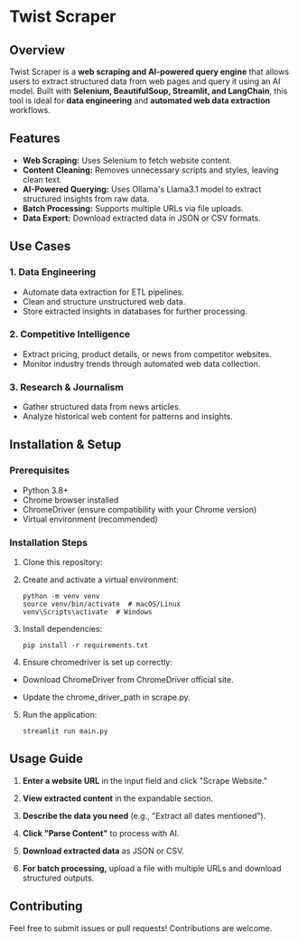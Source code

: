 # Twist Scraper

## Overview
Twist Scraper is a **web scraping and AI-powered query engine** that allows users to extract structured data from web pages and query it using an AI model. Built with **Selenium, BeautifulSoup, Streamlit, and LangChain**, this tool is ideal for **data engineering** and **automated web data extraction** workflows.

## Features
- **Web Scraping:** Uses Selenium to fetch website content.
- **Content Cleaning:** Removes unnecessary scripts and styles, leaving clean text.
- **AI-Powered Querying:** Uses Ollama's Llama3.1 model to extract structured insights from raw data.
- **Batch Processing:** Supports multiple URLs via file uploads.
- **Data Export:** Download extracted data in JSON or CSV formats.

## Use Cases
### 1. Data Engineering
- Automate data extraction for ETL pipelines.
- Clean and structure unstructured web data.
- Store extracted insights in databases for further processing.

### 2. Competitive Intelligence
- Extract pricing, product details, or news from competitor websites.
- Monitor industry trends through automated web data collection.

### 3. Research & Journalism
- Gather structured data from news articles.
- Analyze historical web content for patterns and insights.

## Installation & Setup
### Prerequisites
- Python 3.8+
- Chrome browser installed
- ChromeDriver (ensure compatibility with your Chrome version)
- Virtual environment (recommended)

### Installation Steps
1. Clone this repository:


2. Create and activate a virtual environment:
    ```
    python -m venv venv
    source venv/bin/activate  # macOS/Linux
    venv\Scripts\activate  # Windows
   ```
   
3. Install dependencies:
   ```commandline
   pip install -r requirements.txt
   ```

4. Ensure chromedriver is set up correctly:

- Download ChromeDriver from ChromeDriver official site.

- Update the chrome_driver_path in scrape.py.

5. Run the application:
   ```commandline
   streamlit run main.py
   ```
   
## Usage Guide
1. **Enter a website URL** in the input field and click "Scrape Website."

2. **View extracted content** in the expandable section.

3. **Describe the data you need** (e.g., "Extract all dates mentioned").

4. **Click "Parse Content"** to process with AI.

5. **Download extracted data** as JSON or CSV.

6. **For batch processing,** upload a file with multiple URLs and download structured outputs.


## Contributing
Feel free to submit issues or pull requests! Contributions are welcome.